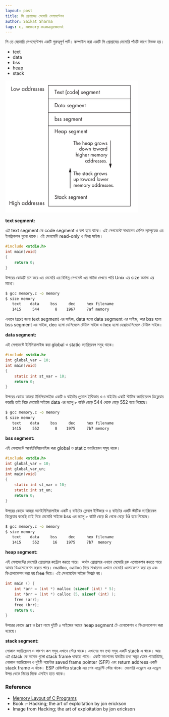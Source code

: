 ```yaml
---
layout: post
title: সি প্রোগ্রামের মেমোরি সেগমেন্টেশন
author: Saikat Sharma
tags: c, memory-management
---
```

সি তে মেমোরি সেগমেন্টেশন একটি গুরুত্বপুর্ণ পার্ট।  কম্পাইল করা একটি সি প্রোগ্রামের মেমোরি পাঁচটি ভাগে বিভক্ত হয়। 
- text 
- data
- bss
- heap
- stack

![Memory Segmentation](/assets/img/memory-segmentation.png)

**text segment:**

এই text segment কে code segment ও বলা হয়ে থাকে। এই সেগমেন্টে সাধারনত মেশিন ল্যান্গুয়েজ এর ইনস্ট্রাকশন গুলো থাকে। এই সেগমেন্টি read-only ও ফিক্স সাইজ।
```c
#include <stdio.h> 
int main(void) 
{ 
	return 0; 
}
```
উপরের কোডটি  রান করে   এর মেমোরি এর বিভিন্ন সেগমেন্ট এর সাইজ দেখতে পারি Unix এর size কমান্ড এর মাধ্যে।
```bash
$ gcc memory.c -o memory
$ size memory
   text	   data	    bss	    dec	    hex	filename
   1415	    544	      8	   1967	    7af	memory 
```
এখানে text হলো  text segment এর সাইজ, data হলো data segment এর সাইজ, আর bss হলো bss segment এর সাইজ,  dec  হলো ডেসিমেলে টোটাল সাইজ ও hex হলো হেক্সাডেসিমেলে টোটাল সাইজ। 

**data segment:** 

এই সেগমেন্টে ইনিসিয়ালাইজ করা global ও static ভ্যারিয়েবল সমুহ থাকে। 	
```c
#include <stdio.h>
int global_var = 10; 
int main(void) 
{   
    static int st_var = 10;
	return 0; 
}
```
উপরের কোডে আমরা  ইনিসিয়ালাইজ একটি ৪ বাইটের গ্লোবাল ইন্টিজার ও ৪ বাইটের একটি স্টাটিক ভ্যারিয়েবল ডিক্লেয়ার করেছি তাই নিচে মেমোরি সাইজে data এর ভ্যালু ৮ বাইট বেড়ে 544 থেকে বেড়ে 552 হয়ে গিয়েছে। 
```bash
$ gcc memory.c -o memory
$ size memory
   text	   data	    bss	    dec	    hex	filename
   1415	    552	      8	   1975	    7b7	memory
```

**bss segment:**

এই সেগমেন্টে আনইনিসিয়ালাইজ করা global ও static ভ্যারিয়েবল সমুহ থাকে।
```c
#include <stdio.h>
int global_var = 10;
int global_var_un;
int main(void)
{   
	static int st_var = 10;
	static int st_un;
	return 0;
}
```
উপরের কোডে আমরা আনইনিসিয়ালাইজ একটি ৪ বাইটের গ্লোবাল ইন্টিজার ও ৪ বাইটের একটি স্টাটিক ভ্যারিয়েবল ডিক্লেয়ার করেছি তাই নিচে মেমোরি সাইজে bss এর ভ্যালু ৮ বাইট বেড়ে 8 থেকে বেড়ে 16 হয়ে গিয়েছে। 
```bash
$ gcc memory.c -o memory
$ size memory
   text	   data	    bss	    dec	    hex	filename
   1415	    552	     16	   1975	    7b7	 memory
```
**heap segment:**

এই সেগমেন্টের মেমোরি প্রোগ্রামার কন্ট্রোল করতে পারে। অর্থাৎ প্রোগ্রামার এখানে  মেমোরি ব্লক এলোকেশন করতে পারে আবার ডিএলোকেশন করতে পারে। malloc, calloc দিয়ে সাধারনত এখানে মেমোরি এলোকেশন করা হয় এবং ডিএলোকেশন করা হয় free দিয়ে। এই সেগমেন্টের সাইজ  ফিক্সট নয়। 
```c
int main () {
    int *arr = (int *) malloc (sizeof (int) * 5);
    int *brr = (int *) calloc (5, sizeof (int) );
    free (arr);
    free (brr);
    return 0;
}
```
উপরের কোডে arr ও brr নামে দুইটি ৫ সাইজের অ্যারে heap segment টে এলোকেশন ও  ডিএলোকেশন করা হয়েছে। 

**stack segment:** 

লোকাল ভ্যারিয়েবল ও ফাংশন কল সমুহ এখানে স্টোর থাকে। এখানের সব তথ্য সমুহ একটি stack এ থাকে। আর এই stack কে অনেক গুলো stack frame থাকতে পারে। একটি ফাংশনের  যাবতীয় তথ্য সমুহ যেমন প্যারামিটার, লোকাল ভ্যারিয়েবল ও দুইটি পয়েন্টার saved frame pointer (SFP) এবং return address একটি stack frame এ থাকে।  ESP রেজিস্টারে stack এর শেষ এড্রেস্টি স্টোর থাকে। মেমোরি এড্রেসে এর এড্রেস উপর থেকে নিচের দিকে এসাইন হতে থাকে। 

### Reference
* [Memory Layout of C Programs](https://www.geeksforgeeks.org/memory-layout-of-c-program/)
* Book :- Hacking; the art of exploitation by jon erickson 
* Image from Hacking; the art of exploitation by jon erickson 

